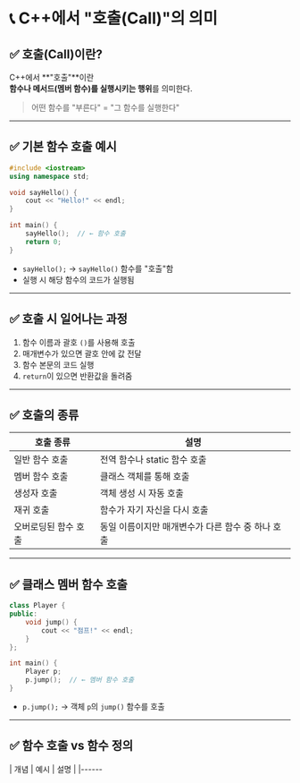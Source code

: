 # 📞 C++에서 "호출(Call)"의 의미

## ✅ 호출(Call)이란?

C++에서 **"호출"**이란  
**함수나 메서드(멤버 함수)를 실행시키는 행위**를 의미한다.

> 어떤 함수를 "부른다" = "그 함수를 실행한다"

---

## ✅ 기본 함수 호출 예시

```cpp
#include <iostream>
using namespace std;

void sayHello() {
    cout << "Hello!" << endl;
}

int main() {
    sayHello();  // ← 함수 호출
    return 0;
}
```

- `sayHello();` → `sayHello()` 함수를 "호출"함
- 실행 시 해당 함수의 코드가 실행됨

---

## ✅ 호출 시 일어나는 과정

1. 함수 이름과 괄호 `()`를 사용해 호출
2. 매개변수가 있으면 괄호 안에 값 전달
3. 함수 본문의 코드 실행
4. `return`이 있으면 반환값을 돌려줌

---

## ✅ 호출의 종류

| 호출 종류       | 설명                           |
| ----------- | ---------------------------- |
| 일반 함수 호출    | 전역 함수나 static 함수 호출          |
| 멤버 함수 호출    | 클래스 객체를 통해 호출                |
| 생성자 호출      | 객체 생성 시 자동 호출                |
| 재귀 호출       | 함수가 자기 자신을 다시 호출             |
| 오버로딩된 함수 호출 | 동일 이름이지만 매개변수가 다른 함수 중 하나 호출 |

---

## ✅ 클래스 멤버 함수 호출

```cpp
class Player {
public:
    void jump() {
        cout << "점프!" << endl;
    }
};

int main() {
    Player p;
    p.jump();  // ← 멤버 함수 호출
}
```

- `p.jump();` → 객체 `p`의 `jump()` 함수를 호출

---

## ✅ 함수 호출 vs 함수 정의

| 개념     | 예시           | 설명 |
|------
